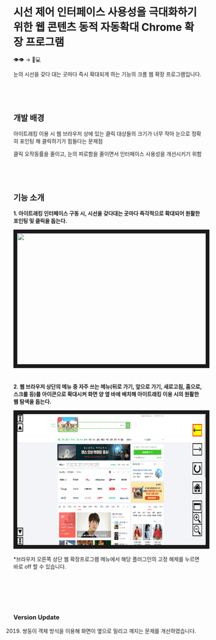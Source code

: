 # 시선 제어 인터페이스 사용성을 극대화하기 위한 웹 콘텐츠 동적 자동확대 Chrome 확장 프로그램

👁👁 → 🔎💻

눈의 시선을 갖다 대는 곳마다 즉시 확대되게 하는 기능의 크롬 웹 확장 프로그램입니다. 

​    

​    

## 개발 배경

아이트래킹 이용 시 웹 브라우저 상에 있는 클릭 대상들의 크기가 너무 작아 눈으로 정확히 포인팅 해 클릭하기가 힘들다는 문제점

클릭 오작동률을 줄이고, 눈의 피로함을 줄이면서 인터페이스 사용성을 개선시키기 위함

​    

​    

## 기능 소개

**1. 아이트래킹 인터페이스 구동 시, 시선을 갖다대는 곳마다 즉각적으로 확대되어 원활한 포인팅 및 클릭을 돕는다.**

<img src="./readme_img/실행객체 확대.gif"  width="650" height="350" border="10">   

#

**2. 웹 브라우저 상단의 메뉴 중 자주 쓰는 메뉴(뒤로 가기, 앞으로 가기, 새로고침, 홈으로, 스크롤 등)를 아이콘으로 확대시켜 화면 양 옆 바에 배치해 아이트래킹 이용 시의 원활한 웹 탐색을 돕는다.**

<img src="./readme_img/양 옆 바.gif"  width="650" height="350" border="10">   

*브라우저 오른쪽 상단 웹 확장프로그램 메뉴에서 해당 플러그인의 고정 해제를 누르면 바로 off 할 수 있습니다. 

​    

​    

​    

### Version Update

2019. 쌍둥이 객체 방식을 이용해 화면이 옆으로 밀리고 깨지는 문제를 개선하였습니다.